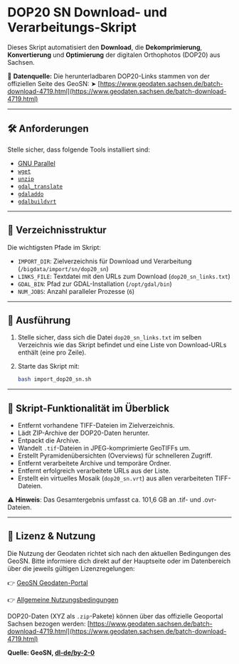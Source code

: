 # DOP20 SN Download- und Verarbeitungs-Skript

Dieses Skript automatisiert den **Download**, die **Dekomprimierung**, **Konvertierung** und **Optimierung** der digitalen Orthophotos (DOP20) aus Sachsen.

📍 **Datenquelle:**
Die herunterladbaren DOP20-Links stammen von der offiziellen Seite des GeoSN:
➤️ [https://www.geodaten.sachsen.de/batch-download-4719.html](https://www.geodaten.sachsen.de/batch-download-4719.html)

---

## 🛠️ Anforderungen

Stelle sicher, dass folgende Tools installiert sind:

* [GNU Parallel](https://www.gnu.org/software/parallel/)
* [`wget`](https://www.gnu.org/software/wget/)
* [`unzip`](https://linux.die.net/man/1/unzip)
* [`gdal_translate`](https://gdal.org/programs/gdal_translate.html)
* [`gdaladdo`](https://gdal.org/programs/gdaladdo.html)
* [`gdalbuildvrt`](https://gdal.org/programs/gdalbuildvrt.html)

---

## 📂 Verzeichnisstruktur

Die wichtigsten Pfade im Skript:

* `IMPORT_DIR`: Zielverzeichnis für Download und Verarbeitung (`/bigdata/import/sn/dop20_sn`)
* `LINKS_FILE`: Textdatei mit den URLs zum Download (`dop20_sn_links.txt`)
* `GDAL_BIN`: Pfad zur GDAL-Installation (`/opt/gdal/bin`)
* `NUM_JOBS`: Anzahl paralleler Prozesse (`6`)

---

## 🚀 Ausführung

1. Stelle sicher, dass sich die Datei `dop20_sn_links.txt` im selben Verzeichnis wie das Skript befindet und eine Liste von Download-URLs enthält (eine pro Zeile).
2. Starte das Skript mit:

   ```bash
   bash import_dop20_sn.sh
   ```

---

## 🔄 Skript-Funktionalität im Überblick

* Entfernt vorhandene TIFF-Dateien im Zielverzeichnis.
* Lädt ZIP-Archive der DOP20-Daten herunter.
* Entpackt die Archive.
* Wandelt `.tif`-Dateien in JPEG-komprimierte GeoTIFFs um.
* Erstellt Pyramidenübersichten (Overviews) für schnelleren Zugriff.
* Entfernt verarbeitete Archive und temporäre Ordner.
* Entfernt erfolgreich verarbeitete URLs aus der Liste.
* Erstellt ein virtuelles Mosaik (`dop20_sn.vrt`) aus allen verarbeiteten TIFF-Dateien.

⚠️ **Hinweis**: Das Gesamtergebnis umfasst ca. 101,6 GB an .tif- und .ovr-Dateien.

---

## 📌 Lizenz & Nutzung

Die Nutzung der Geodaten richtet sich nach den aktuellen Bedingungen des GeoSN. Bitte informiere dich direkt auf der Hauptseite oder im Datenbereich über die jeweils gültigen Lizenzregelungen:

👉 [GeoSN Geodaten-Portal](https://www.geodaten.sachsen.de/)

👉 [Allgemeine Nutzungsbedingungen](https://www.landesvermessung.sachsen.de/allgemeine-nutzungsbedingungen-8954.html)

DOP20-Daten (XYZ als `.zip`-Pakete) können über das offizielle Geoportal Sachsen bezogen werden:
  [https://www.geodaten.sachsen.de/batch-download-4719.html](https://www.geodaten.sachsen.de/batch-download-4719.html)


**Quelle: GeoSN, [dl-de/by-2-0](https://www.govdata.de/dl-de/by-2-0)**